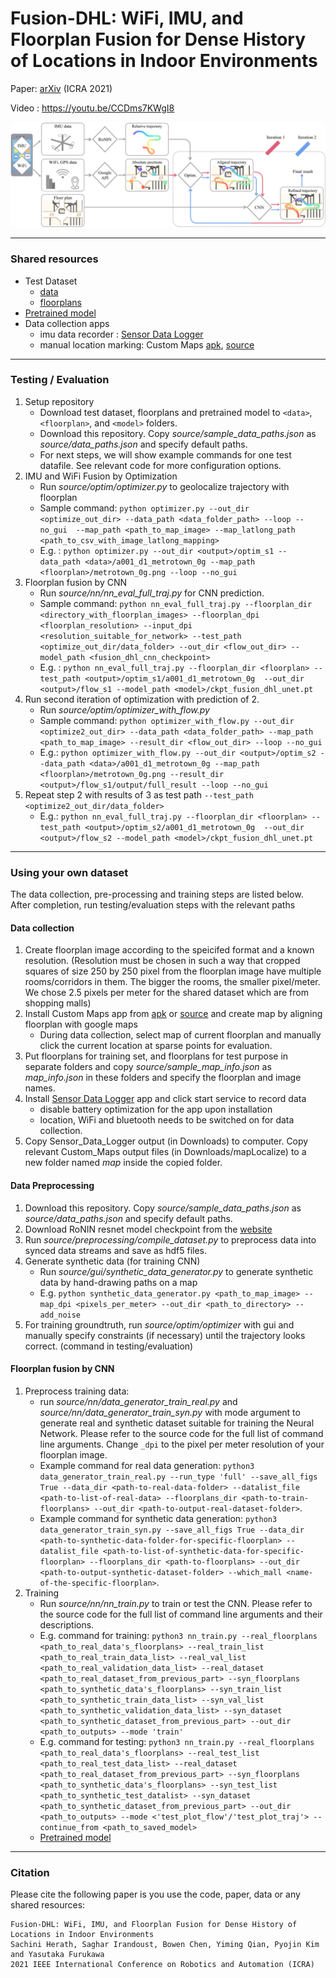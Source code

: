 # Fusion-DHL: WiFi, IMU, and Floorplan Fusion for Dense History of Locations in Indoor Environments
 
Paper: [arXiv](https://arxiv.org/abs/2105.08837) (ICRA 2021)

Video : https://youtu.be/CCDms7KWgI8

![System figure](./images/system_figure.png)

------------------

### Shared resources
* Test Dataset
    * [data](https://www.dropbox.com/sh/rylps4jy664i7qp/AAAcKuon7mVyIKoveOwQARHJa?dl=0)
    * [floorplans](https://www.dropbox.com/sh/gxbrp821gakp0n0/AAA97rQrkk5PTL6Dc_-QhAMXa?dl=0)
* [Pretrained model](https://www.dropbox.com/sh/nv6c0tgae9jiycg/AABb4NsrL3xcwLuOS3SXSMaJa?dl=0)
* Data collection apps
    * imu data recorder : [Sensor Data Logger](https://www.dropbox.com/s/n9gvmfty37mip9a/Sensor_Data_Logger.apk?dl=0)
    * manual location marking: Custom Maps [apk](https://www.dropbox.com/s/0kh8szjvpin78y3/Custom_Maps_minimal.apk?dl=0), [source](https://github.com/Sachini/custom-maps)

--------------------    
    
### Testing / Evaluation
1. Setup repository
    * Download test dataset, floorplans and pretrained model to `<data>`, `<floorplan>`, and `<model>` folders. 
    * Download this repository. Copy _source/sample_data_paths.json_ as _source/data_paths.json_ and specify default paths.
    * For next steps, we will show example commands for one test datafile. See relevant code for more configuration 
    options.
2. IMU and WiFi Fusion by Optimization
    * Run _source/optim/optimizer.py_ to geolocalize trajectory with floorplan
    * Sample command: `python optimizer.py --out_dir <optimize_out_dir> --data_path <data_folder_path> --loop --no_gui 
    --map_path <path_to_map_image> --map_latlong_path <path_to_csv_with_image_latlong_mapping>`
    * E.g. : `python optimizer.py --out_dir <output>/optim_s1 --data_path <data>/a001_d1_metrotown_0g --map_path 
    <floorplan>/metrotown_0g.png --loop --no_gui`
3. Floorplan fusion by CNN
    * Run _source/nn/nn_eval_full_traj.py_ for CNN prediction.
    * Sample command: `python nn_eval_full_traj.py --floorplan_dir <directory_with_floorplan_images> --floorplan_dpi 
    <floorplan_resolution> --input_dpi <resolution_suitable_for_network> --test_path <optimize_out_dir/data_folder> --out_dir <flow_out_dir> --model_path <fusion_dhl_cnn_checkpoint>`
    * E.g. : `python nn_eval_full_traj.py --floorplan_dir <floorplan> --test_path <output>/optim_s1/a001_d1_metrotown_0g 
    --out_dir <output>/flow_s1 --model_path <model>/ckpt_fusion_dhl_unet.pt`
4. Run second iteration of optimization with prediction of 2.
    * Run _source/optim/optimizer_with_flow.py_
    * Sample command: `python optimizer_with_flow.py --out_dir <optimize2_out_dir> --data_path <data_folder_path> --map_path <path_to_map_image> --result_dir <flow_out_dir> --loop --no_gui`
    * E.g.: `python optimizer_with_flow.py --out_dir <output>/optim_s2 --data_path <data>/a001_d1_metrotown_0g --map_path 
    <floorplan>/metrotown_0g.png --result_dir <output>/flow_s1/output/full_result --loop --no_gui`
5. Repeat step 2 with results of 3 as test path `--test_path <optimize2_out_dir/data_folder>`
    * E.g.: `python nn_eval_full_traj.py --floorplan_dir <floorplan> --test_path <output>/optim_s2/a001_d1_metrotown_0g 
    --out_dir <output>/flow_s2 --model_path <model>/ckpt_fusion_dhl_unet.pt`

----------------------------
### Using your own dataset

The data collection, pre-processing and training steps are listed below. After completion, run testing/evaluation 
steps with the relevant paths
    

#### Data collection
1. Create floorplan image according to the speicifed format and a known resolution. (Resolution must be chosen in such a way that cropped squares of size 250 by 250 pixel from the floorplan image have multiple rooms/corridors in them. The bigger the rooms, the smaller pixel/meter. We chose 2.5 pixels per meter for the shared dataset which are from shopping malls)
2. Install Custom Maps app from [apk](https://www.dropbox.com/s/0kh8szjvpin78y3/Custom_Maps_minimal.apk?dl=0) or 
[source](https://github.com/Sachini/custom-maps) and create map by aligning floorplan with google maps
    * During data collection, select map of current floorplan and manually click the current location at sparse points for evaluation.
3. Put floorplans for training set, and floorplans for test purpose in separate folders and copy _source/sample_map_info.json_ as _map_info.json_ in these folders and specify the floorplan and image names.
4. Install [Sensor Data Logger](https://www.dropbox.com/s/n9gvmfty37mip9a/Sensor_Data_Logger.apk?dl=0) app and click start service to record data
    * disable battery optimization for the app upon installation
    * location, WiFi and bluetooth needs to be switched on for data collection. 
5. Copy Sensor_Data_Logger output (in Downloads) to computer. Copy relevant Custom_Maps output files (in Downloads/mapLocalize) to a new folder named _map_ inside the copied folder.


#### Data Preprocessing
1. Download this repository. Copy _source/sample_data_paths.json_ as _source/data_paths.json_ and specify default paths.
2. Download RoNIN resnet model checkpoint from the [website](https://ronin.cs.sfu.ca/)
3. Run _source/preprocessing/compile_dataset.py_ to preprocess data into synced data streams and save as hdf5 files.
4. Generate synthetic data (for training CNN)
    * Run _source/gui/synthetic_data_generator.py_ to generate synthetic data by hand-drawing paths on a map
    * E.g. `python synthetic_data_generator.py <path_to_map_image> --map_dpi <pixels_per_meter> --out_dir <path_to_directory> --add_noise`
5. For training groundtruth, run _source/optim/optimizer_ with gui and manually specify constraints (if necessary) 
until the trajectory looks correct. (command in testing/evaluation)


#### Floorplan fusion by CNN
1. Preprocess training data:
    * run _source/nn/data_generator_train_real.py_ and _source/nn/data_generator_train_syn.py_ with mode argument to generate real and synthetic dataset suitable for training the Neural Network. Please refer to the source code for the full list of command line arguments. Change `_dpi` to the pixel per meter resolution of your floorplan image. 
    * Example command for real data generation: ```python3 data_generator_train_real.py --run_type 'full' --save_all_figs True --data_dir <path-to-real-data-folder> --datalist_file <path-to-list-of-real-data> --floorplans_dir <path-to-train-floorplans> --out_dir <path-to-output-real-dataset-folder>```.
    * Example command for synthetic data generation: ```python3 data_generator_train_syn.py --save_all_figs True --data_dir <path-to-synthetic-data-folder-for-specific-floorplan> --datalist_file <path-to-list-of-synthetic-data-for-specific-floorplan> --floorplans_dir <path-to-floorplans> --out_dir <path-to-output-synthetic-dataset-folder> --which_mall <name-of-the-specific-floorplan>```.
2. Training
    * Run _source/nn/nn_train.py_ to train or test the CNN. Please refer to the source code for the full list of command line arguments and their descriptions.
    * E.g. command for training: `python3 nn_train.py --real_floorplans <path_to_real_data's_floorplans> --real_train_list <path_to_real_train_data_list> --real_val_list <path_to_real_validation_data_list> --real_dataset <path_to_real_dataset_from_previous_part> --syn_floorplans <path_to_synthetic_data's_floorplans> --syn_train_list <path_to_synthetic_train_data_list> --syn_val_list <path_to_synthetic_validation_data_list> --syn_dataset <path_to_synthetic_dataset_from_previous_part> --out_dir <path_to_outputs> --mode 'train'`
    * E.g. command for testing: `python3 nn_train.py --real_floorplans <path_to_real_data's_floorplans> --real_test_list <path_to_real_test_data_list> --real_dataset <path_to_real_dataset_from_previous_part> --syn_floorplans <path_to_synthetic_data's_floorplans> --syn_test_list <path_to_synthetic_test_datalist> --syn_dataset <path_to_synthetic_dataset_from_previous_part> --out_dir <path_to_outputs> --mode <'test_plot_flow'/'test_plot_traj'> --continue_from <path_to_saved_model>`
    * [Pretrained model](https://www.dropbox.com/sh/nv6c0tgae9jiycg/AABb4NsrL3xcwLuOS3SXSMaJa?dl=0)
   
--------------
    
### Citation
Please cite the following paper is you use the code, paper, data or any shared resources:
```
Fusion-DHL: WiFi, IMU, and Floorplan Fusion for Dense History of Locations in Indoor Environments
Sachini Herath, Saghar Irandoust, Bowen Chen, Yiming Qian, Pyojin Kim and Yasutaka Furukawa
2021 IEEE International Conference on Robotics and Automation (ICRA) 
```
